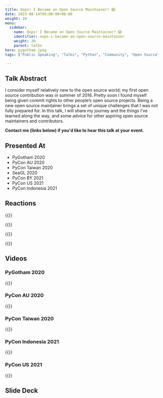 ```yaml
---
title: Oops! I Became an Open Source Maintainer! 😱
date: 2023-08-14T00:00:00+06:00
weight: 20
menu:
  sidebar:
    name: Oops! I Became an Open Source Maintainer! 😱
    identifier: oops-i-became-an-open-source-maintainer
    weight: 20
    parent: talks
hero: pygotham.jpeg
tags: ["Public Speaking", "Talks", "Python", "Community", "Open Source"]

---
```


## Talk Abstract

I consider myself relatively new to the open source world; my first open source contribution was in summer of 2016. Pretty soon I found myself being given commit rights to other people’s open source projects. Being a new open source maintainer brings a set of unique challenges that I was not fully prepared for. In this talk, I will share my journey and the things I’ve learned along the way, and some advice for other aspiring open source maintainers and contributors.

**Contact me (links below) if you'd like to hear this talk at your event.**

## Presented At

- PyGotham 2020
- PyCon AU 2020
- PyCon Taiwan 2020
- SeaGL 2020
- PyCon BY 2021
- PyCon US 2021
- PyCon Indonesia 2021

## Reactions

{{<tweet user="pagerbooty" id="1327323025247662081">}}

{{<tweet user="ongchinhwee" id="1302428826853453826">}}

{{<tweet user="pycon" id="1393311734149046276">}}

{{<tweet user="geekygirlsarah" id="1365902349437435912">}}


## Videos

### PyGotham 2020

{{<youtube OYudr0tUm6c>}}

### PyCon AU 2020

{{<youtube siI6dFceNIc>}}

### PyCon Taiwan 2020

{{<youtube Za2_zTaAaoo>}}

### PyCon Indonesia 2021

{{<youtube x1gfQUZv1Yc>}}

### PyCon US 2021

{{<youtube iPs64t1nsSM>}}

## Slide Deck

<script defer class="speakerdeck-embed" data-id="065aee78d6d64f9ebd447d239657bba2" data-ratio="1.77777777777778" src="//speakerdeck.com/assets/embed.js"></script>


